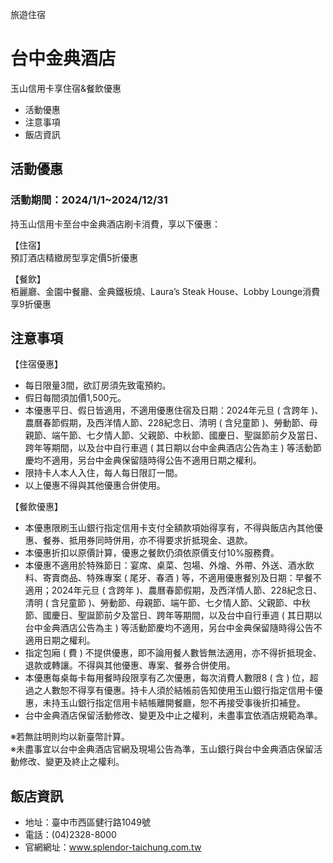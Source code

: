 旅遊住宿

# 台中金典酒店  

玉山信用卡享住宿&餐飲優惠

  * 活動優惠
  * 注意事項
  * 飯店資訊

## 活動優惠

### 活動期間：2024/1/1~2024/12/31

持玉山信用卡至台中金典酒店刷卡消費，享以下優惠：  
  
【住宿】  
預訂酒店精緻房型享定價5折優惠  
  
【餐飲】  
栢麗廳、金園中餐廳、金典鐵板燒、Laura’s Steak House、Lobby Lounge消費享9折優惠

## 注意事項

【住宿優惠】

  * 每日限量3間，欲訂房須先致電預約。
  * 假日每間須加價1,500元。
  * 本優惠平日、假日皆適用，不適用優惠住宿及日期：2024年元旦 ( 含跨年 )、農曆春節假期，及西洋情人節、228紀念日、清明 ( 含兒童節 )、勞動節、母親節、端午節、七夕情人節、父親節、中秋節、國慶日、聖誕節前夕及當日、跨年等期間，以及台中自行車週 ( 其日期以台中金典酒店公告為主 ) 等活動節慶均不適用，另台中金典保留隨時得公告不適用日期之權利。
  * 限持卡人本人入住，每人每日限訂一間。
  * 以上優惠不得與其他優惠合併使用。

  

【餐飲優惠】

  * 本優惠限刷玉山銀行指定信用卡支付全額款項始得享有，不得與飯店內其他優惠、餐券、抵用券同時併用，亦不得要求折抵現金、退款。
  * 本優惠折扣以原價計算，優惠之餐飲仍須依原價支付10%服務費。
  * 本優惠不適用於特殊節日：宴席、桌菜、包場、外燴、外帶、外送、酒水飲料、寄賣商品、特殊專案 ( 尾牙、春酒 ) 等，不適用優惠餐別及日期：早餐不適用；2024年元旦 ( 含跨年 )、農曆春節假期，及西洋情人節、228紀念日、清明 ( 含兒童節 )、勞動節、母親節、端午節、七夕情人節、父親節、中秋節、國慶日、聖誕節前夕及當日、跨年等期間，以及台中自行車週 ( 其日期以台中金典酒店公告為主 ) 等活動節慶均不適用，另台中金典保留隨時得公告不適用日期之權利。
  * 指定包廂 ( 費 ) 不提供優惠，即不論用餐人數皆無法適用，亦不得折抵現金、退款或轉讓。不得與其他優惠、專案、餐券合併使用。
  * 本優惠每桌每卡每用餐時段限享有乙次優惠，每次消費人數限8 ( 含 ) 位，超過之人數恕不得享有優惠。持卡人須於結帳前告知使用玉山銀行指定信用卡優惠，未持玉山銀行指定信用卡結帳離開餐廳，恕不再接受事後折扣補登。
  * 台中金典酒店保留活動修改、變更及中止之權利，未盡事宜依酒店規範為準。

  
  
※若無註明則均以新臺幣計算。  
※未盡事宜以台中金典酒店官網及現場公告為準，玉山銀行與台中金典酒店保留活動修改、變更及終止之權利。

## 飯店資訊

  * 地址：臺中市西區健行路1049號
  * 電話：(04)2328-8000
  * 官網網址：www.splendor-taichung.com.tw

  

